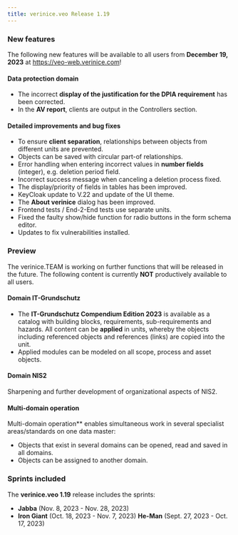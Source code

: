 ```yaml
---
title: verinice.veo Release 1.19
---
```


### New features

The following new features will be available to all users from **December 19, 2023** at https://veo-web.verinice.com!

#### Data protection domain

- The incorrect **display of the justification for the DPIA requirement** has been corrected.
- In the **AV report**, clients are output in the Controllers section.

#### Detailed improvements and bug fixes

- To ensure **client separation**, relationships between objects from different units are prevented.
- Objects can be saved with circular part-of relationships.
- Error handling when entering incorrect values in **number fields** (integer), e.g. deletion period field.
- Incorrect success message when canceling a deletion process fixed.
- The display/priority of fields in tables has been improved.
- KeyCloak update to V.22 and update of the UI theme.
- The **About verinice** dialog has been improved.
- Frontend tests / End-2-End tests use separate units.
- Fixed the faulty show/hide function for radio buttons in the form schema editor.
- Updates to fix vulnerabilities installed.

### Preview

The verinice.TEAM is working on further functions that will be released in the future. The following content is currently **NOT** productively available to all users.

#### Domain IT-Grundschutz

- The **IT-Grundschutz Compendium Edition 2023** is available as a catalog with building blocks, requirements, sub-requirements and hazards. All content can be **applied** in units, whereby the objects including referenced objects and references (links) are copied into the unit.
- Applied modules can be modeled on all scope, process and asset objects.

#### Domain NIS2

Sharpening and further development of organizational aspects of NIS2.

#### Multi-domain operation

Multi-domain operation\*\* enables simultaneous work in several specialist areas/standards on one data master:

- Objects that exist in several domains can be opened, read and saved in all domains.
- Objects can be assigned to another domain.

### Sprints included

The **verinice.veo 1.19** release includes the sprints:

- **Jabba** (Nov. 8, 2023 - Nov. 28, 2023)
- **Iron Giant** (Oct. 18, 2023 - Nov. 7, 2023) **He-Man** (Sept. 27, 2023 - Oct. 17, 2023)
